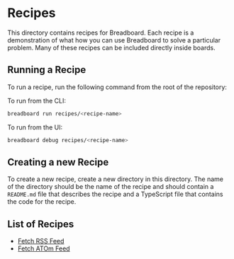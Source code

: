 # Recipes

This directory contains recipes for Breadboard. Each recipe is a demonstration of what how you can use Breadboard to solve a particular problem. Many of these recipes can be included directly inside boards.

## Running a Recipe

To run a recipe, run the following command from the root of the repository:

To run from the CLI:

```bash
breadboard run recipes/<recipe-name>
```

To run from the UI:

```bash
breadboard debug recipes/<recipe-name>
```

## Creating a new Recipe

To create a new recipe, create a new directory in this directory. The name of the directory should be the name of the recipe and should contain a `README.md` file that describes the recipe and a TypeScript file that contains the code for the recipe.

## List of Recipes

- [Fetch RSS Feed](./use-case/fetch-rss/README.md)
- [Fetch ATOm Feed](./use-case/fetch-atom/README.md)
